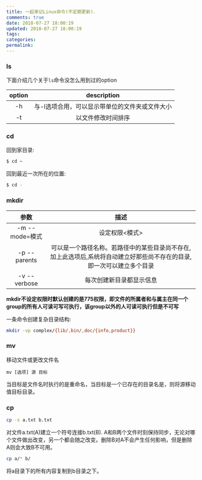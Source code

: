 ```yaml
---
title: 一起来记Linux命令(不定期更新).
comments: true
date: 2018-07-27 18:00:19
updated: 2018-07-27 18:00:19
tags:
categories:
permalink:
---
```

### ls
下面介绍几个关于`ls`命令没怎么用到过的option

| option | description |
| :----: | :------: |
| -h | 与-l选项合用，可以显示带单位的文件夹或文件大小 |
| -t | 以文件修改时间排序 |

### cd
回到家目录:
``` bash
$ cd ~
```
回到最近一次所在的位置:
``` bash
$ cd -
```
### mkdir
| 参数 |	描述 |
| :-----: | :--------: |
| -m --mode=模式 |	设定权限<模式> |
| -p --parents 	| 可以是一个路径名称。若路径中的某些目录尚不存在,加上此选项后,系统将自动建立好那些尚不存在的目录,即一次可以建立多个目录 |
| -v --verbose |	每次创建新目录都显示信息 |

**mkdir不设定权限时默认创建的是775权限，即文件的所属者和与属主在同一个group的所有人可读可写可执行，该group以外的人可读可执行但是不可写**

一条命令创建复杂目录结构:
``` bash
mkdir -vp complex/{lib/,bin/,doc/{info,product}}
```
### mv
移动文件或更改文件名
```
mv [选项] 源 目标
```
当目标是文件名时执行的是重命名，当目标是一个已存在的目录名是，则将源移动值目标目录。

### cp
``` bash
cp -s a.txt b.txt
```
对文件a.txt(A)建立一个符号连接b.txt(B).
A和B两个文件时刻保持同步，无论对哪个文件做出改变，另一个都会随之改变。删除B对A不会产生任何影响，但是删除A则会大致B不可用。

``` bash
cp a/* b/
```
将a目录下的所有内容复制到b目录之下。

